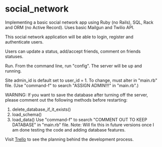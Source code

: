 social_network
=============

Implementing a basic social network app using Ruby (no Rails), SQL, Rack and ORM (no Active Record).  Uses basic Mailgun and Twilio API. 

This social network application will be able to login, register and authenticate users.

Users can update a status, add/accept friends, comment on friends statuses.  

Run.  From the command line, run "config".  The server will be up and running.  

Site admin_id is default set to user_id = 1.  To change, must alter in "main.rb" file. (Use "command-f" to search "ASSIGN ADMIN!!!" in "main.rb".) 

WARNING:  If you want to save the database after turning off the server, please comment out the following methods before restarting: 
1. delete_database_if_it_exists()
2. load_schema()
3. load_data()
Use "command-f" to search "COMMENT OUT TO KEEP DATABASE" in "main.rb" file.
Note:  Will fix this in future versions once I am done testing the code and adding database features.    

Visit [Trello](https://trello.com/b/HpjBCWks/social-network) to see the planning behind the development process.   
